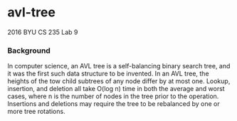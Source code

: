 # avl-tree
2016 BYU CS 235 Lab 9

### Background
In computer science, an AVL tree is a self-balancing binary search tree, and it was the first such data structure to be invented. In an AVL tree, the heights of the tow child subtrees of any node differ by at most one. Lookup, insertion, and deletion all take O(log n) time in both the average and worst cases, where n is the number of nodes in the tree prior to the operation. Insertions and deletions may require the tree to be rebalanced by one or more tree rotations.

